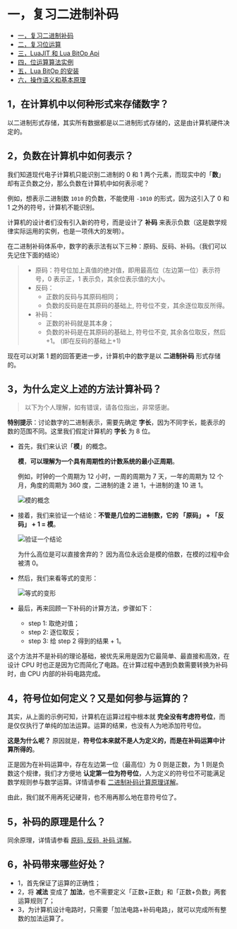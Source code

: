 # 一，复习二进制补码

- [一，复习二进制补码](./bit_two's_complement.md)
- [二，复习位运算](./bit_operations_review.md)
- [三，LuaJIT 和 Lua BitOp Api](./bit_LuaJIT_BitOp_Api.md)
- [四，位运算算法实例](./bit_bitwise_operation_example.md)
- [五，Lua BitOp 的安装](./bit_bitop_installation.md)
- [六，操作语义和基本原理](./bit_bit_bitop_semantics.md)

## 1，在计算机中以何种形式来存储数字？

以二进制形式存储，其实所有数据都是以二进制形式存储的，这是由计算机硬件决定的。

## 2，负数在计算机中如何表示？

我们知道现代电子计算机只能识别二进制的 0 和 1 两个元素，而现实中的「**数**」却有正负数之分，那么负数在计算机中如何表示呢？

例如，想表示二进制数 `1010` 的负数，不能使用 `-1010` 的形式，因为这引入了 0 和 1 之外的符号，计算机不能识别。

计算机的设计者们没有引入新的符号，而是设计了 **补码** 来表示负数（这是数学规律实际运用的实例，也是一项伟大的发明）。

在二进制补码体系中，数字的表示法有以下三种：原码、反码、补码。（我们可以先记住下面的结论）

> - 原码：符号位加上真值的绝对值，即用最高位（左边第一位）表示符号，0 表示正，1 表示负，其余位表示值的大小。
> - 反码：
>   - 正数的反码与其原码相同；
>   - 负数的反码是在其原码的基础上, 符号位不变，其余逐位取反所得。
> - 补码：
>   - 正数的补码就是其本身；
>   - 负数的补码是在其原码的基础上, 符号位不变, 其余各位取反，然后+1。 (即在反码的基础上+1)

现在可以对第 1 题的回答更进一步，计算机中的数字是以 **二进制补码** 形式存储的。

## 3，为什么定义上述的方法计算补码？

> 以下为个人理解，如有错误，请各位指出，非常感谢。

**特别提示**：讨论数字的二进制表示，需要先确定 **字长**，因为不同字长，能表示的数的范围不同。这里我们假定计算机的 **字长** 为 8 位。

- 首先，我们来认识「**模**」的概念。

  **模**，**可以理解为一个具有周期性的计数系统的最小正周期**。

  例如，时钟的一个周期为 12 小时，一周的周期为 7 天，一年的周期为 12 个月，角度的周期为 360 度，二进制的逢 2 进 1，十进制的逢 10 进 1。

  ![模的概念](../images/bit_1.png)

- 接着，我们来验证一个结论：**不管是几位的二进制数，它的 「原码」 + 「反码」 + 1 = 模**。

  ![验证一个结论](../images/bit_2.png)

  为什么高位是可以直接舍弃的？ 因为高位永远会是模的倍数，在模的过程中会被清 0。

- 然后，我们来看等式的变形：

  ![等式的变形](../images/bit_3.png)

- 最后，再来回顾一下补码的计算方法，步骤如下：
  - step 1: 取绝对值；
  - step 2: 逐位取反；
  - step 3: 给 step 2 得到的结果 + 1。

这个方法并不是补码的理论基础，被优先采用是因为它最简单、最直接和高效，在设计 CPU 时也正是因为它而简化了电路。在计算过程中遇到负数需要转换为补码时，由 CPU 内部的补码电路完成。

## 4，符号位如何定义？又是如何参与运算的？

其实，从上面的示例可知，计算机在运算过程中根本就 **完全没有考虑符号位**，而是仅仅执行了单纯的加法运算。运算的结果，也没有人为地添加符号位。

**这是为什么呢？**
原因就是，**符号位本来就不是人为定义的，而是在补码运算中计算所得的**。

正是因为在补码运算中，存在左边第一位（最高位）为 0 则是正数，为 1 则是负数这个规律，我们才方便地 **认定第一位为符号位**，人为定义的符号位不可能满足数学规则参与数学运算。详情请参看 [二进制补码计算原理详解](https://blog.csdn.net/zhuozuozhi/article/details/80896838)。

由此，我们就不用再死记硬背，也不用再那么地在意符号位了。

## 5，补码的原理是什么？

同余原理，详情请参看 [原码, 反码, 补码 详解](https://www.cnblogs.com/zhangziqiu/archive/2011/03/30/ComputerCode.html)。

## 6，补码带来哪些好处？

- 1，首先保证了运算的正确性；
- 2，将 **减法** 变成了 **加法**，也不需要定义「正数+正数」和「正数+负数」两套运算规则了；
- 3，为计算机设计电路时，只需要「加法电路+补码电路」，就可以完成所有整数的加法运算了。
